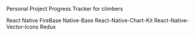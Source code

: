 Personal Project
Progress Tracker for climbers

React Native
FireBase
Native-Base
React-Native-Chart-Kit
React-Native-Vector-Icons
Redux
